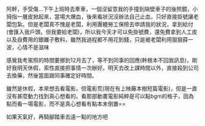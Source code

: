 阿幹，手受傷...下午上班時去牽車，一個沒留意我的手撞到隔壁車子的後照鏡，小拇指一層皮掀起來，當場大爆血，後來看狀況沒辦法自己止血，只好直接掛號讓老闆包紮。但是老闆真不愧是老闆，利用團體勞工保險去申請我的狀況，拿到給付(會匯入我戶頭，但我要給老闆)，所以我今天才可以免掛號費，還免費拿到人工皮以及自費用的銀離子敷料，雖然我過程都不用花到錢，只是被老闆利用狠狠薛一波，心情不是滋味

感覺我考駕照的時間要挪到12月去了，等不到同事的回應(幹根本不回我訊息)，剛好我明天休假，索性直接把事情一次辦好。明天去改上課時間以外，直接殺到公司去換藥，然後當面跟同事確定好時間。

雖然是休假，本來想去看電影，但電影荒(現在有上映藤本樹短篇電影)，但是一直沒有甚麼動力找到真心想看的。看那部動畫電影純粹是可以點bgm的格子，因為點而看一場電影，而不是真心想看有點本末倒置==

如果天氣好，再騎腳踏車去遠一點的地方吧